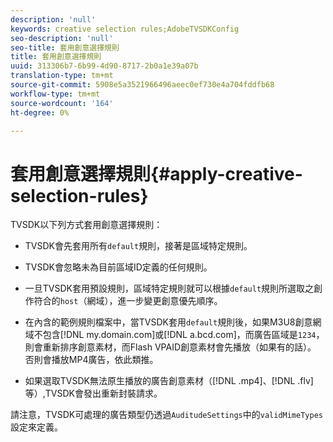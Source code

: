 ```yaml
---
description: 'null'
keywords: creative selection rules;AdobeTVSDKConfig
seo-description: 'null'
seo-title: 套用創意選擇規則
title: 套用創意選擇規則
uuid: 313306b7-6b99-4d90-8717-2b0a1e39a07b
translation-type: tm+mt
source-git-commit: 5908e5a3521966496aeec0ef730e4a704fddfb68
workflow-type: tm+mt
source-wordcount: '164'
ht-degree: 0%

---
```



# 套用創意選擇規則{#apply-creative-selection-rules}

TVSDK以下列方式套用創意選擇規則：

* TVSDK會先套用所有`default`規則，接著是區域特定規則。
* TVSDK會忽略未為目前區域ID定義的任何規則。
* 一旦TVSDK套用預設規則，區域特定規則就可以根據`default`規則所選取之創作符合的`host`（網域），進一步變更創意優先順序。

* 在內含的範例規則檔案中，當TVSDK套用`default`規則後，如果M3U8創意網域不包含[!DNL my.domain.com]或[!DNL a.bcd.com]，而廣告區域是`1234`，則會重新排序創意素材，而Flash VPAID創意素材會先播放（如果有的話）。 否則會播放MP4廣告，依此類推。

* 如果選取TVSDK無法原生播放的廣告創意素材（[!DNL .mp4]、[!DNL .flv]等）,TVSDK會發出重新封裝請求。

請注意，TVSDK可處理的廣告類型仍透過`AuditudeSettings`中的`validMimeTypes`設定來定義。
